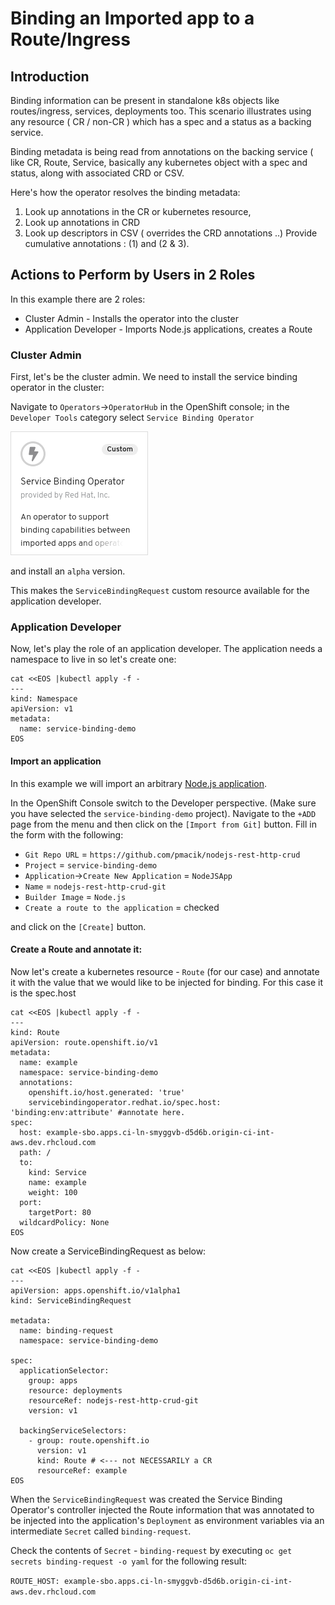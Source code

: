 # Binding an Imported app to a Route/Ingress

## Introduction

Binding information can be present in standalone k8s objects like routes/ingress, services, deployments too. This scenario illustrates using any resource ( CR / non-CR ) which has a spec and a status as a backing service.

Binding metadata is being read from annotations on the backing service ( like CR, Route, Service, basically any kubernetes object with a spec and status, along with associated CRD or CSV.

Here's how the operator resolves the binding metadata:

1) Look up annotations in the CR or kubernetes resource,
2) Look up annotations in CRD
3) Look up descriptors in CSV ( overrides the CRD annotations ..)
Provide cumulative annotations : (1) and (2 & 3).


## Actions to Perform by Users in 2 Roles

In this example there are 2 roles:

* Cluster Admin - Installs the operator into the cluster
* Application Developer - Imports Node.js applications, creates a Route

### Cluster Admin

First, let's be the cluster admin. We need to install the service binding operator in the cluster:

Navigate to `Operators`->`OperatorHub` in the OpenShift console; in the `Developer Tools` category select `Service Binding Operator`

![Service Binding Operator as shown in OperatorHub](../../assets/operator-hub-sbo-screenshot.png)

and install an `alpha` version.

This makes the `ServiceBindingRequest` custom resource available for the application developer.


### Application Developer

Now, let's play the role of an application developer. The application needs a namespace to live in so let's create one:

``` shell
cat <<EOS |kubectl apply -f -
---
kind: Namespace
apiVersion: v1
metadata:
  name: service-binding-demo
EOS
```

#### Import an application

In this example we will import an arbitrary [Node.js application](https://github.com/pmacik/nodejs-rest-http-crud).

In the OpenShift Console switch to the Developer perspective. (Make sure you have selected the `service-binding-demo` project). Navigate to the `+ADD` page from the menu and then click on the `[Import from Git]` button. Fill in the form with the following:

* `Git Repo URL` = `https://github.com/pmacik/nodejs-rest-http-crud`
* `Project` = `service-binding-demo`
* `Application`->`Create New Application` = `NodeJSApp`
* `Name` = `nodejs-rest-http-crud-git`
* `Builder Image` = `Node.js`
* `Create a route to the application` = checked

and click on the `[Create]` button.

#### Create a Route and annotate it:

Now let's create a kubernetes resource - `Route` (for our case) and annotate it with the value that we would like to be injected for binding. For this case it is the spec.host

``` shell
cat <<EOS |kubectl apply -f -
---
kind: Route
apiVersion: route.openshift.io/v1
metadata:
  name: example
  namespace: service-binding-demo
  annotations:
    openshift.io/host.generated: 'true'
    servicebindingoperator.redhat.io/spec.host: 'binding:env:attribute' #annotate here.
spec:
  host: example-sbo.apps.ci-ln-smyggvb-d5d6b.origin-ci-int-aws.dev.rhcloud.com
  path: /
  to:
    kind: Service
    name: example
    weight: 100
  port:
    targetPort: 80
  wildcardPolicy: None
EOS
```

Now create a ServiceBindingRequest as below:

``` shell
cat <<EOS |kubectl apply -f -
---
apiVersion: apps.openshift.io/v1alpha1
kind: ServiceBindingRequest

metadata:
  name: binding-request
  namespace: service-binding-demo

spec:
  applicationSelector:
    group: apps
    resource: deployments
    resourceRef: nodejs-rest-http-crud-git
    version: v1

  backingServiceSelectors:
    - group: route.openshift.io
      version: v1
      kind: Route # <--- not NECESSARILY a CR
      resourceRef: example
EOS
```

When the `ServiceBindingRequest` was created the Service Binding Operator's controller injected the Route information that was annotated to be injected into the application's `Deployment` as environment variables via an intermediate `Secret` called `binding-request`.

Check the contents of `Secret` - `binding-request` by executing `oc get secrets binding-request -o yaml` for the following result:

`ROUTE_HOST: example-sbo.apps.ci-ln-smyggvb-d5d6b.origin-ci-int-aws.dev.rhcloud.com`


